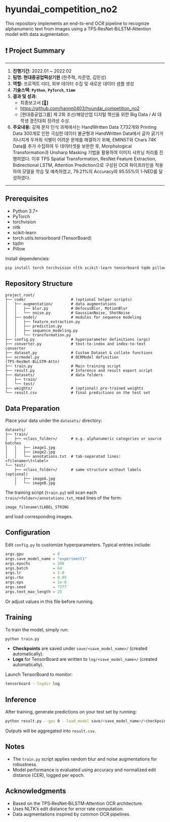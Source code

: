 # hyundai_competition_no2

This repository implements an end-to-end OCR pipeline to recognize alphanumeric text from images using a TPS‑ResNet‑BiLSTM‑Attention model with data augmentation.

## ❗️ Project Summary

---

1. **진행기간:** 2022.01 ~ 2022.02
2. **팀명: 현대중공업떡상기원** (한주혁, 차준영, 김민성)
3. **역할:** 프로젝트 리더, 외부 데이터 수집 및 새로운 데이터 샘플 생성
4. **기술스택: `Python`**, **`PyTorch`**, **`timm`** 
5. **결과 및 성과:** 
    - 최종보고서 [**[📄]**](https://drive.google.com/file/d/1A59tbe-t8AxI-XemlvMK8jSnxUAGaznz/view?usp=drive_link)
    - https://github.com/hannn0403/hyundai_competition_no2
    - [현대중공업그룹] 제 2회 조선/해양산업 디지털 혁신을 위한 Big Data / AI 대학생 경진대회 장려상 수상.
6. **주요내용:** 강재 문자 인식 과제에서는 HandWritten Data 7,732개와 Printing Data 300개로 인한 극심한 데이터 불균형과 HandWritten Data에서 글자 굵기가 지나치게 두꺼워 식별이 어려운 문제를 해결하기 위해, EMINST와 Chars 74K Data를 추가 수집하여 두 데이터셋을 보완한 후, Morphological Transformation과 Unsharp Masking 기법을 활용하여 이미지 샤프닝 처리를 진행하였다. 이후 TPS Spatial Transformation, ResNet Feature Extraction, Bidirectional LSTM, Attention Prediction으로 구성된 OCR 파이프라인을 적용하여 모델을 학습 및 예측하였고, 79.21%의 Accuracy와 95.55%의 1-NED를 달성하였다.

---

## Prerequisites

- Python 3.7+
- PyTorch
- torchvision
- nltk
- scikit-learn
- torch.utils.tensorboard (TensorBoard)
- tqdm
- Pillow

Install dependencies:
```bash
pip install torch torchvision nltk scikit-learn tensorboard tqdm pillow
```

## Repository Structure

```
project_root/
├── code/                    # (optional helper scripts)
│   ├── augmentation/        # data augmentations
│   │   ├── blur.py          # DefocusBlur, MotionBlur
│   │   └── noise.py         # GaussianNoise, ShotNoise
│   ├── model/               # modules for sequence modeling
│   │   ├── feature_extraction.py
│   │   ├── prediction.py
│   │   ├── sequence_modeling.py
│   │   └── transformation.py
├── config.py                # hyperparameter definitions (args)
├── converter.py             # text‑to‑index and index‑to‑text converter
├── dataset.py               # Custom Dataset & collate functions
├── ocrmodel.py              # OCRModel definition (TPS‑ResNet‑BiLSTM‑Attn)
├── train.py                 # Main training script
├── result.py                # Inference and result export script
├── datasets/                # data folders
│   ├── train/
│   └── test/
├── weights/                 # (optional) pre‑trained weights
└── result.csv               # final predictions on the test set
```

## Data Preparation

Place your data under the `datasets/` directory:

```
datasets/
├── train/
│   ├── <class_folder>/      # e.g. alphanumeric categories or source batches
│   │   ├── image1.jpg
│   │   ├── image2.jpg
│   │   └── annotations.txt  # tab‑separated lines: <filename>\t<label>
└── test/
    ├── <class_folder>/      # same structure without labels (optional)
    │   ├── imageA.jpg
    │   └── imageB.jpg
```

The training script (`train.py`) will scan each `train/<folder>/annotations.txt`, read lines of the form:
```
image_filename\tLABEL_STRING
```
and load corresponding images.

## Configuration

Edit `config.py` to customize hyperparameters. Typical entries include:
```python
args.gpu             = 0
args.save_model_name = "experiment1"
args.epochs          = 200
args.batch           = 64
args.lr              = 1.0
args.rho             = 0.95
args.eps             = 1e-8
args.seed            = 7777
args.text_max_length = 25
```

Or adjust values in this file before running.

## Training

To train the model, simply run:
```bash
python train.py
```

- **Checkpoints** are saved under `save/<save_model_name>/` (created automatically).
- **Logs** for TensorBoard are written to `log/<save_model_name>/` (created automatically).

Launch TensorBoard to monitor:
```bash
tensorboard --logdir log
```

## Inference

After training, generate predictions on your test set by running:
```bash
python result.py --gpu 0 --load_model save/<save_model_name>/<checkpoint>.pkl
```

Outputs will be aggregated into `result.csv`.

## Notes

- The `train.py` script applies random blur and noise augmentations for robustness.
- Model performance is evaluated using accuracy and normalized edit distance (CER), logged per epoch.

## Acknowledgments

- Based on the TPS‑ResNet‑BiLSTM‑Attention OCR architecture.
- Uses NLTK’s edit distance for error rate computation.
- Data augmentations inspired by common OCR pipelines.
